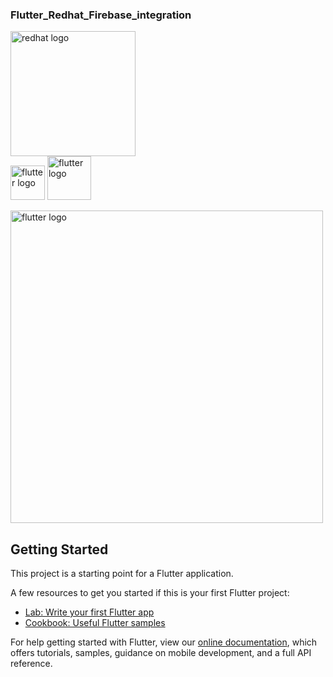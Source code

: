 ### Flutter_Redhat_Firebase_integration

<img alt="redhat logo" src="https://www.capgemini.com/wp-content/uploads/2019/04/Logo-RedHat-A-Color-RGB.png" height=200px /></a>                 
<img alt="flutter logo" src="https://flutter.dev/assets/flutter-lockup-1caf6476beed76adec3c477586da54de6b552b2f42108ec5bc68dc63bae2df75.png" height=55px /></a>
<img alt="flutter logo" src="https://upload.wikimedia.org/wikipedia/commons/thumb/b/bd/Firebase_Logo.png/1200px-Firebase_Logo.png" height=70px /></a>

<img alt="flutter logo" src="https://user-images.githubusercontent.com/47140660/95018435-5dd74600-067d-11eb-9c2a-01f8ed19e153.png" height=500px /></a>

## Getting Started

This project is a starting point for a Flutter application.

A few resources to get you started if this is your first Flutter project:

- [Lab: Write your first Flutter app](https://flutter.dev/docs/get-started/codelab)
- [Cookbook: Useful Flutter samples](https://flutter.dev/docs/cookbook)

For help getting started with Flutter, view our
[online documentation](https://flutter.dev/docs), which offers tutorials,
samples, guidance on mobile development, and a full API reference.
             
